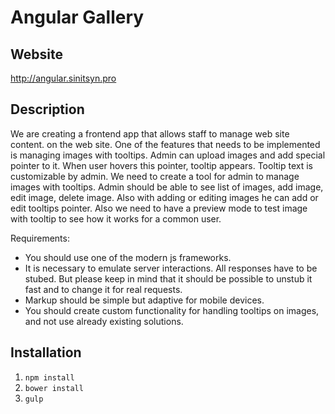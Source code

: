 # Angular Gallery

<h2>Website</h2>
<a target="_blank" href="http://angular.sinitsyn.pro/">http://angular.sinitsyn.pro</a>

<h2> Description </h2>
We are creating a frontend app that allows staff to manage web site content. on the web site. One of the features that needs to be implemented is managing images with tooltips.  Admin can upload images and add special pointer to it. When user hovers this pointer, tooltip appears. Tooltip text is customizable by admin.  We need to create a tool for admin to manage images with tooltips. Admin should be able to see list of images, add image, edit image, delete image. Also with adding or editing images he can add or edit tooltips pointer. Also we need to have a preview mode to test image with tooltip to see how it works for a common user.

Requirements:
<ul>
<li>You should use one of the modern js frameworks.</li>
<li>It is necessary to emulate server interactions. All responses have to be stubed. But please keep in mind that it should be possible to unstub it fast and to change it for real requests.</li>
<li>Markup should be simple but adaptive for mobile devices.</li>
<li>You should create custom functionality for handling tooltips on images, and not use already existing solutions.</li>
</ul>

<h2> Installation </h2>
<ol>
<li><code>npm install</code></li>
<li><code>bower install</code></li>
<li><code>gulp</code></li>
</ol>



